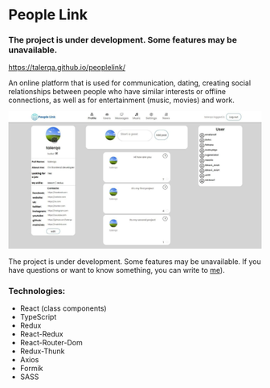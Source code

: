 # People Link

### The project is under development. Some features may be unavailable.

https://talerqa.github.io/peoplelink/

An online platform that is used for communication, dating, creating social relationships between people who have similar
interests or offline connections, as well as for entertainment (music, movies) and work.

![](src/assets/img/peoplelink.jpg)

The project is under development. Some features may be unavailable.
If you have questions or want to know something, you can write to [me](https://www.linkedin.com/in/talerqa/)).

### Technologies:
- React (class components)
- TypeScript
- Redux
- React-Redux
- React-Router-Dom
- Redux-Thunk
- Axios
- Formik
- SASS
